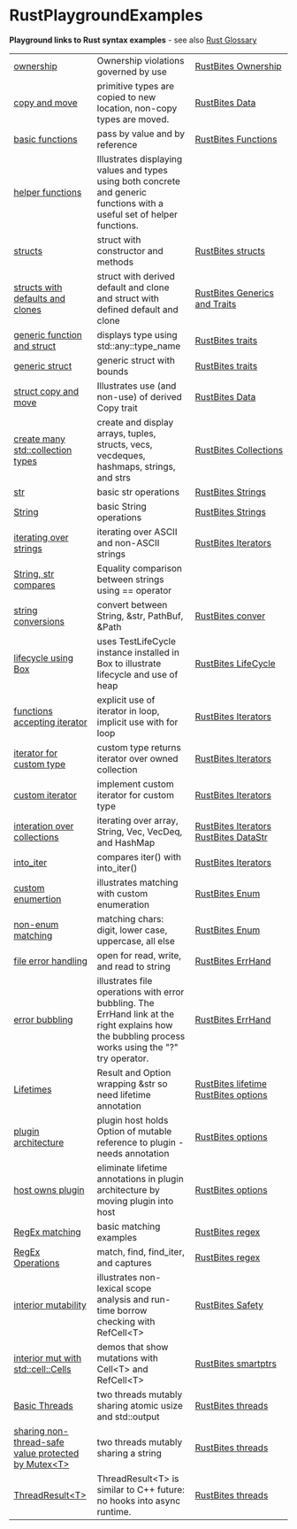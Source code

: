 <a id="top"></a>
# RustPlaygroundExamples

**Playground links to Rust syntax examples** - see also <a href="https://jimfawcett.github.io/IndexPage.html">Rust Glossary</a><br />

<table>
    <tr>
        <td style="border-right;">
<a href="https://play.rust-lang.org/?version=stable&mode=debug&edition=2018&gist=2d71af0ff332fc987dd1858fb2f76d72">ownership</a>
        </td>
        <td>
        Ownership violations governed by use
        </td>
        <td>
        <a href="https://jimfawcett.github.io/Resources/RustBites/RustBites_Ownrs.html">RustBites&nbsp;Ownership</a>
        </td>
    </tr>
    <tr>
        <td>
        <a href="https://play.rust-lang.org/?version=stable&mode=debug&edition=2018&gist=8f6c2e459e3512945cc8299ac4edf917">copy and move</a>
        </td>
        <td>
            primitive types are copied to new location, non-copy types are moved.
        </td>
        <td>
            <a href="https://jimfawcett.github.io/Resources/RustBites/RustBites_Data.html">RustBites Data</a>
        </td>
    </tr>
    <tr>
        <td>
<a href="https://play.rust-lang.org/?version=stable&mode=debug&edition=2018&gist=e41f33b89b939afa8476aa84981e4345">basic functions</a>
        </td>
        <td>
           pass by value and by reference
        </td>
        <td>
            <a href="https://jimfawcett.github.io/Resources/RustBites/RustBites_Functs.html">RustBites Functions</a>
        </td>
    </tr>
    <tr>
        <td>
        <a href="https://play.rust-lang.org/?version=stable&mode=debug&edition=2018&gist=245f7bd87ae75a543589d154e043e1a5">helper functions</a>
        </td>
        <td>
            Illustrates displaying values and types using both concrete and generic functions with a useful set of helper functions.
        </td>
        <td></td>
    </tr>
    <tr>
        <td>
<a href="https://play.rust-lang.org/?version=stable&mode=debug&edition=2018&gist=0e149a761bf748f4a2b9f7acc120e816">structs</a>
        </td>
        <td>
           struct with constructor and methods
        </td>
        <td>
           <a href="https://jimfawcett.github.io/Resources/RustBites/RustBites_Structs.html">RustBites structs</a>
        </td>
    </tr>
    <tr>
        <td>
        <a href="https://play.rust-lang.org/?version=stable&mode=debug&edition=2018&gist=1ad22a89e0face918655f85c023dd5bd">structs with defaults and clones</a>
        </td>
        <td>
            struct with derived default and clone and struct with defined default and clone
        </td>
        <td>
             <a href="https://jimfawcett.github.io/Resources/RustBites/RustBites_Traits.html">RustBites Generics and Traits</a>
        </td>
    </tr>
    <tr>
        <td>
            <a href="https://play.rust-lang.org/?version=stable&mode=debug&edition=2018&gist=551c133c8993beb7daf394a9acf556b7">generic function and struct</a>
        </td>
        <td>
            displays type using std::any::type_name
        </td>
        <td>
        <a href="https://jimfawcett.github.io/Resources/RustBites/RustBites_Traits.html">RustBites traits</a>
        </td>
    </tr>
    <tr>
        <td>
<a href="https://play.rust-lang.org/?version=stable&mode=debug&edition=2018&gist=f2feb80b8f8cfffd03b28c9b78ee0ce8">generic struct</a>
        </td>
        <td>
            generic struct with bounds
        </td>
        <td>
        <a href="https://jimfawcett.github.io/Resources/RustBites/RustBites_Traits.html">RustBites traits</a>
        </td>
    </tr>
    <tr>
        <td>
            <a href="https://play.rust-lang.org/?version=stable&mode=debug&edition=2018&gist=6d70783830318f03d19c10c890616dda">struct copy and move</a>
        </td>
        <td>
           Illustrates use (and non-use) of derived Copy trait 
        </td>
        <td>
        <a href="https://jimfawcett.github.io/Resources/RustBites/RustBites_Data.html">RustBites Data</a>
        </td>
    </tr>
    <tr>
        <td>
        <a href="https://play.rust-lang.org/?version=stable&mode=debug&edition=2018&gist=5e66938d48c5e26d67a581c396e23195">
            create many std::collection types
        </a>
        </td>
        <td>
            create and display arrays, tuples, structs, vecs, vecdeques, hashmaps, strings, and strs
        </td>
        <td>
        <a href="https://jimfawcett.github.io/Resources/RustBites/RustBites_Collects.html">RustBites&nbsp;Collections</a>
        </td>
    </tr>
    <tr>
        <td>
            <a href="https://play.rust-lang.org/?version=stable&mode=debug&edition=2018&gist=502138ddcc631b699b8bb9813ca00462">str</a>
        </td>
        <td>
            basic str operations
        </td>
        <td>
        <a href="https://jimfawcett.github.io/Resources/RustBites/RustBites_Strings.html#str">RustBites&nbsp;Strings</a>
        </td>
    </tr>
    <tr>
        <td>
            <a href="https://play.rust-lang.org/?version=stable&mode=debug&edition=2018&gist=46f6bf13eaf69fe93dd058dc4fe27252">String</a>
        </td>
        <td>
            basic String operations
        </td>
        <td>
        <a href="https://jimfawcett.github.io/Resources/RustBites/RustBites_Strings.html#string">RustBites&nbsp;Strings</a>
        </td>
    </tr>
    <tr>
        <td>
        <a href="https://play.rust-lang.org/?version=stable&mode=debug&edition=2018&gist=ba54eaaf19da0f9b01cbb7421a7cd2ed">iterating over strings</a>
        </td>
        <td>
            iterating over ASCII and non-ASCII strings
        </td>
        <td>
            <a href="https://jimfawcett.github.io/Resources/RustBites/RustBites_Iterator.html#strings">RustBites Iterators</a>
        </td>
    </tr>
    <tr>
        <td>
<a href="https://play.rust-lang.org/?version=stable&mode=debug&edition=2018&gist=e45ac39a19ebf60852c87961ab1105d6">
          String, str compares
</a>
        </td>
        <td>
           Equality comparison between strings using == operator 
        </td>
        <td></td>
    </tr>
    <tr>
        <td>
            <a href="https://play.rust-lang.org/?version=stable&mode=debug&edition=2018&gist=fc78d87ca01bce284c538ca9d59973a5">string conversions</a>
        </td>
        <td>
            convert between String, &str, PathBuf, &Path
        </td>
        <td>
        <a href="https://jimfawcett.github.io/Resources/RustBites/RustBites_Conversions.html">RustBites conver</a>
        </td>
    </tr>
    <tr>
        <td>
        <a href="https://play.rust-lang.org/?version=stable&mode=debug&edition=2018&gist=9a6c97cab893f3e325e91145c30dfadc">lifecycle using Box
        </td>
        <td>
            uses TestLifeCycle instance installed in Box to illustrate lifecycle and use of heap
        </td>
        <td>
        <a href="https://jimfawcett.github.io/Resources/RustBites/RustBites_LifeCycle.html">RustBites&nbsp;LifeCycle</a>
        </td>
    <tr>
        <td>
<a href="https://play.rust-lang.org/?version=stable&mode=debug&edition=2018&gist=be0792fca07c6ebcdc9d8e6bf7199115">functions accepting iterator</a>
        </td>
        <td>
            explicit use of iterator in loop, implicit use with for loop
        </td>
        <td>
        <a href="https://jimfawcett.github.io/Resources/RustBites/RustBites_Iterator.html">RustBites&nbsp;Iterators</a>
        </td>
    </tr>
    <tr>
        <td>
            <a href="https://play.rust-lang.org/?version=stable&mode=debug&edition=2018&gist=f375f3792f84e55cb65d5de3c7d01956">iterator for custom type
        </td>
        <td>
            custom type returns iterator over owned collection
        </td>
        <td>
        <a href="https://jimfawcett.github.io/Resources/RustBites/RustBites_Iterator.html">RustBites&nbsp;Iterators</a>
        </td>
    </tr>
    <tr>
        <td>
            <a href="https://play.rust-lang.org/?version=stable&mode=debug&edition=2018&gist=527cbf992f6f8991137b105b25dcd7d2">custom iterator
        </td>
        <td>
            implement custom iterator for custom type
        </td>
        <td>
        <a href="https://jimfawcett.github.io/Resources/RustBites/RustBites_Iterator.html">RustBites&nbsp;Iterators</a>
        </td>
    <tr>
        <td>
            <a href="https://play.rust-lang.org/?version=stable&mode=debug&edition=2018&gist=5ae97f90a0c82dd7ff79c3091417d3aa">interation over collections</a>
        </td>
        <td>
            iterating over array, String, Vec, VecDeq, and HashMap
        </td>
        <td>
        <a href="https://jimfawcett.github.io/Resources/RustBites/RustBites_Iterator.html">RustBites&nbsp;Iterators</a><br />
        <a href="https://jimfawcett.github.io/Resources/RustBites/RustBites_DataStr.html">RustBites&nbsp;DataStr</a>
        </td>
    </tr>
    <tr>
        <td>
            <a href="https://play.rust-lang.org/?version=stable&mode=debug&edition=2018&gist=c13d881914ea5dd72b0b1e393af8424f">into_iter</a>
        </td>
        <td>
            compares iter() with into_iter()
        </td>
        <td>
        <a href="https://jimfawcett.github.io/Resources/RustBites/RustBites_Iterator.html">RustBites&nbsp;Iterators</a>
        </td>
    </tr>
    <tr>
        <td>
            <a href="https://play.rust-lang.org/?version=stable&mode=debug&edition=2018&gist=729f5e3e51b68a3958ebc44c1672f535">custom enumertion</a>
        </td>
        <td>
            illustrates matching with custom enumeration
        </td>
        <td>
        <a href="https://jimfawcett.github.io/Resources/RustBites/RustBites_Enums.html">RustBites&nbsp;Enum</a>
        </td>
    </tr>
    <tr>
        <td>
            <a href="https://play.rust-lang.org/?version=stable&mode=debug&edition=2018&gist=d8ff223b3836c50e1d69e0fcce5b6769">non-enum matching</a>
        </td>
        <td>
            matching chars: digit, lower case, uppercase, all else
        </td>
        <td>
        <a href="https://jimfawcett.github.io/Resources/RustBites/RustBites_Enums.html">RustBites&nbsp;Enum</a>
        </td>
    </tr>
    <tr>
        <td>
            <a href="https://play.rust-lang.org/?version=stable&mode=debug&edition=2018&gist=5e92f5a601fee0811f8b6ec57ab11cb9">file error handling</a>
        </td>
        <td>
            open for read, write, and read to string
        </td>
        <td>
        <a href="https://jimfawcett.github.io/Resources/RustBites/RustBites_ErrHnd.html">RustBites ErrHand</a>
        </td>
    </tr>
    <tr>
        <td>
            <a href="https://play.rust-lang.org/?version=stable&mode=debug&edition=2018&gist=4308daddf7c612ad7d7b2134dfb7489d">error bubbling
        </td>
        <td>
            illustrates file operations with error bubbling.  The ErrHand link at the right explains how the bubbling process works using
            the &quot;?&quot; try operator.
        </td>
        <td>
        <a href="https://jimfawcett.github.io/Resources/RustBites/RustBites_ErrHnd.html">RustBites ErrHand</a>
        </td>
    </tr>
    <tr>
        <td>
            <a href="https://play.rust-lang.org/?version=stable&mode=debug&edition=2018&gist=e9d8f27ac17944b5cdd114efc05f78fe"> 
               Lifetimes
            </a>
        </td>
        <td>
            Result and Option wrapping &str so need lifetime annotation  
        </td>
        <td>
        <a href="https://jimfawcett.github.io/Resources/RustBites/RustBites_LifeTime.html">RustBites lifetime</a><br />
        <a href="https://jimfawcett.github.io/Resources/RustBites/RustBites_Options.html">RustBites options</a><br />
        </td>
    </tr>
    <tr>
        <td>
            <a href="https://play.rust-lang.org/?version=stable&mode=debug&edition=2018&gist=28b7994c756c00244848b1668030be97">plugin architecture</a>
        </td>
        <td>
            plugin host holds Option of mutable reference to plugin - needs annotation
        </td>
        <td>
        <a href="https://jimfawcett.github.io/Resources/RustBites/RustBites_Options.html">RustBites options</a><br />
        </td>
    </tr>
    <tr>
        <td>
            <a href="https://play.rust-lang.org/?version=stable&mode=debug&edition=2018&gist=931f8460fbe875ce03f4e67dee9b304d">host owns plugin
        </td>
        <td>
            eliminate lifetime annotations in plugin architecture by moving plugin into host
        </td>
        <td>
        <a href="https://jimfawcett.github.io/Resources/RustBites/RustBites_Options.html">RustBites options</a><br />
        </td>
    </tr>
    <tr>
        <td>
            <a href="https://play.rust-lang.org/?version=stable&mode=debug&edition=2018&gist=def5cce838cf257ac8b62e1dd00e94d2">RegEx matching</a>
        </td>
        <td>
            basic matching examples
        </td>
        <td>
            <a href="https://jimfawcett.github.io/Resources/RustBites/RustBites_RegEx.html">RustBites regex</a>        
        </td>
    </tr>
    <tr>
        <td>
            <a href="https://play.rust-lang.org/?version=stable&mode=debug&edition=2018&gist=2f071dbdfda7b4b5c13a329103f813d3">
            RegEx Operations
            </a>
        </td>
        <td>
           match, find, find_iter, and captures 
        </td>
        <td>
            <a href="https://jimfawcett.github.io/Resources/RustBites/RustBites_RegEx.html">RustBites regex</a>        
        </td>
    </tr>
    <tr>
        <td>
            <a href="https://play.rust-lang.org/?version=stable&mode=debug&edition=2018&gist=a168386d3691f5c2ebf8286591a7602e">interior mutability
        </td>
        <td>
            illustrates non-lexical scope analysis and run-time borrow checking with RefCell&lt;T&gt;
        </td>
        <td>
        <a href="https://jimfawcett.github.io/Resources/RustBites/RustBites_Safety.html#intmut">RustBites Safety</a>
        </td>
    </tr>
    <tr>
        <td>
            <a href="https://play.rust-lang.org/?version=stable&mode=debug&edition=2018&gist=9d173d6a85d88532be2eab9ea24d67f9">
                interior mut with std::cell::Cells
            </a>
        </td>
        <td>
            demos that show mutations with Cell&lt;T&gt; and RefCell&lt;T&gt;
        </td>
        <td>
        <a href="https://jimfawcett.github.io/Resources/RustBites/RustBites_SmrtPtrs.html">RustBites&nbsp;smartptrs</a>
        </td>
    </tr>
    <tr>
        <td>
            <a href="https://play.rust-lang.org/?version=stable&mode=debug&edition=2018&gist=c792e1f6af676048cbe51fce925085d5">Basic Threads</a>
        </td>
        <td>
            two threads mutably sharing atomic usize and std::output
        </td>
        <td>
        <a href="https://jimfawcett.github.io/Resources/RustBites/RustBites_Threads.html#threads">RustBites threads</a>
        </td>
    </tr>
    <tr>
        <td>
            <a href="https://play.rust-lang.org/?version=stable&mode=debug&edition=2018&gist=d6d4d57036dd488009c3854ae9147491">
            sharing non-thread-safe value protected by Mutex&lt;T&gt;
            </a>
        </td>
        <td>
            two threads mutably sharing a string
        </td>
        <td>
        <a href="https://jimfawcett.github.io/Resources/RustBites/RustBites_Threads.html#sharing">RustBites threads</a>
        </td>
    </tr>
    <tr>
        <td>
            <a href="https://play.rust-lang.org/?version=stable&mode=debug&edition=2018&gist=8b1a5accb918672f6c288a5786a653f4">
                ThreadResult&lt;T&gt;
            </a>
        </td>
        <td>
            ThreadResult&lt;T&gt; is similar to C++ future: no hooks into async runtime.
        </td>
        <td>
        <a href="https://jimfawcett.github.io/Resources/RustBites/RustBites_Threads.html#thrdrslt">RustBites threads</a>
        </td>
    </tr>
</table>
